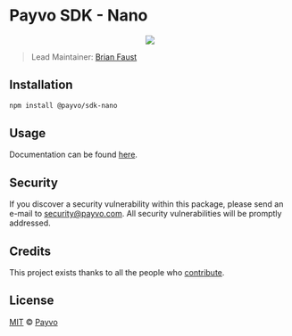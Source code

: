 # Payvo SDK - Nano

<p align="center">
    <img src="https://raw.githubusercontent.com/PayvoHQ/sdk/master/packages/sdk-nano/banner.png" />
</p>

> Lead Maintainer: [Brian Faust](https://github.com/faustbrian)

## Installation

```bash
npm install @payvo/sdk-nano
```

## Usage

Documentation can be found [here](https://ark.dev/docs/payvo-sdk/coins/ada).

## Security

If you discover a security vulnerability within this package, please send an e-mail to security@payvo.com. All security vulnerabilities will be promptly addressed.

## Credits

This project exists thanks to all the people who [contribute](../../contributors).

## License

[MIT](LICENSE) © [Payvo](https://payvo.com)
